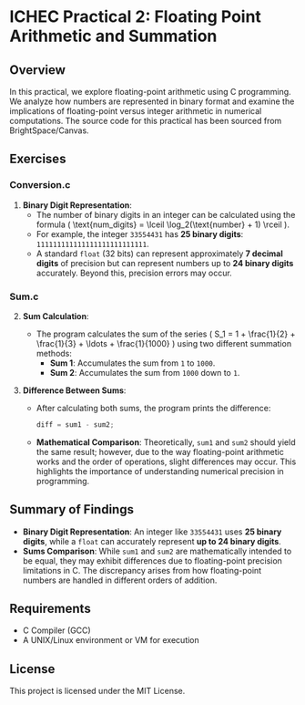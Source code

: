# ICHEC Practical 2: Floating Point Arithmetic and Summation

## Overview
In this practical, we explore floating-point arithmetic using C programming. We analyze how numbers are represented in binary format and examine the implications of floating-point versus integer arithmetic in numerical computations. The source code for this practical has been sourced from BrightSpace/Canvas.

## Exercises

### Conversion.c
1. **Binary Digit Representation**: 
   - The number of binary digits in an integer can be calculated using the formula \( \text{num\_digits} = \lceil \log_2(\text{number} + 1) \rceil \).
   - For example, the integer `33554431` has **25 binary digits**: `111111111111111111111111111`. 
   - A standard `float` (32 bits) can represent approximately **7 decimal digits** of precision but can represent numbers up to **24 binary digits** accurately. Beyond this, precision errors may occur.

### Sum.c
2. **Sum Calculation**: 
   - The program calculates the sum of the series \( S_1 = 1 + \frac{1}{2} + \frac{1}{3} + \ldots + \frac{1}{1000} \) using two different summation methods:
     - **Sum 1**: Accumulates the sum from `1` to `1000`.
     - **Sum 2**: Accumulates the sum from `1000` down to `1`.

3. **Difference Between Sums**:
   - After calculating both sums, the program prints the difference:
     ```c
     diff = sum1 - sum2;
     ```
   - **Mathematical Comparison**: Theoretically, `sum1` and `sum2` should yield the same result; however, due to the way floating-point arithmetic works and the order of operations, slight differences may occur. This highlights the importance of understanding numerical precision in programming.

## Summary of Findings
- **Binary Digit Representation**: An integer like `33554431` uses **25 binary digits**, while a `float` can accurately represent **up to 24 binary digits**.
- **Sums Comparison**: While `sum1` and `sum2` are mathematically intended to be equal, they may exhibit differences due to floating-point precision limitations in C. The discrepancy arises from how floating-point numbers are handled in different orders of addition.

## Requirements
- C Compiler (GCC)
- A UNIX/Linux environment or VM for execution

## License
This project is licensed under the MIT License.
